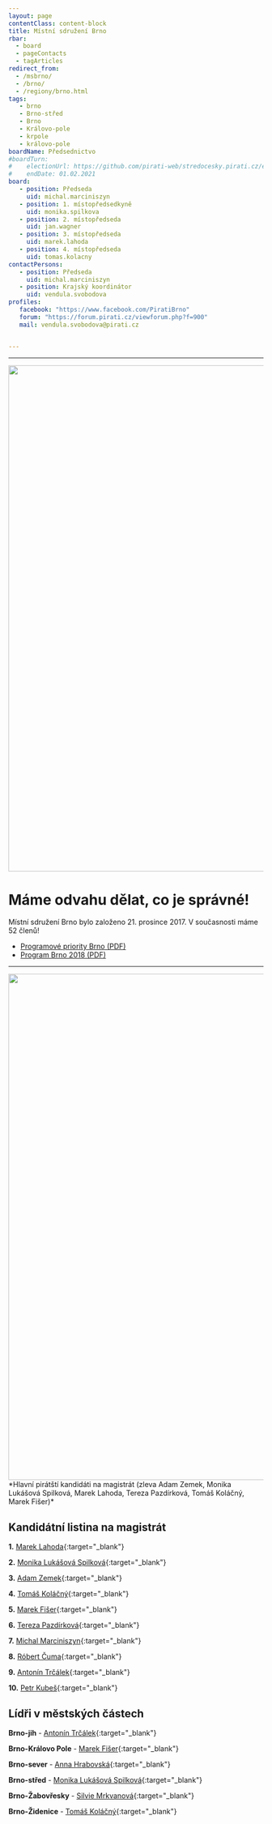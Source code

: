 ```yaml
---
layout: page
contentClass: content-block
title: Místní sdružení Brno
rbar:
  - board
  - pageContacts
  - tagArticles
redirect_from:
  - /msbrno/
  - /brno/
  - /regiony/brno.html
tags:
   - brno
   - Brno-střed
   - Brno
   - Královo-pole
   - krpole
   - královo-pole
boardName: Předsednictvo
#boardTurn:
#    electionUrl: https://github.com/pirati-web/stredocesky.pirati.cz/edit/master/kladno/index.md
#    endDate: 01.02.2021
board:
   - position: Předseda
     uid: michal.marciniszyn
   - position: 1. místopředsedkyně
     uid: monika.spilkova
   - position: 2. místopředseda
     uid: jan.wagner
   - position: 3. místopředseda
     uid: marek.lahoda
   - position: 4. místopředseda
     uid: tomas.kolacny
contactPersons:
   - position: Předseda
     uid: michal.marciniszyn
   - position: Krajský koordinátor
     uid: vendula.svobodova
profiles:
   facebook: "https://www.facebook.com/PiratiBrno"
   forum: "https://forum.pirati.cz/viewforum.php?f=900"
   mail: vendula.svobodova@pirati.cz


---
```


<hr>

<img src="https://a.pirati.cz/crop/1200x675/jihomoravsky/img/posts/zahajeni1.jpg" width="1000">

# Máme odvahu dělat, co je správné!

Místní sdružení Brno bylo založeno 21. prosince 2017. V současnosti máme 52 členů! 

* [Programové priority Brno (PDF)](https://a.pirati.cz/jihomoravsky/pdf/brno-priority.pdf)
* [Program Brno 2018 (PDF)](https://a.pirati.cz/jihomoravsky/pdf/brno-program.pdf)

<hr>

<img src="https://a.pirati.cz/crop/1200x675/jihomoravsky/img/posts/top61.JPG" width="1000">
*Hlavní pirátští kandidáti na magistrát (zleva Adam Zemek, Monika Lukášová Spilková, Marek Lahoda, Tereza Pazdírková, Tomáš Koláčný, Marek Fišer)* 

## Kandidátní listina na magistrát 

**1.** [Marek Lahoda](https://jihomoravsky.pirati.cz/lide/marek-lahoda/){:target="_blank"}

**2.** [Monika Lukášová Spilková](https://jihomoravsky.pirati.cz/lide/monika-spilkova/){:target="_blank"}

**3.** [Adam Zemek](https://jihomoravsky.pirati.cz/lide/adam-zemek/){:target="_blank"}

**4.** [Tomáš Koláčný](https://jihomoravsky.pirati.cz/lide/tomas-kolacny/){:target="_blank"}

**5.** [Marek Fišer](https://jihomoravsky.pirati.cz/lide/marek-fiser/){:target="_blank"}

**6.** [Tereza Pazdírková](https://lide.pirati.cz/profil/3159/){:target="_blank"}

**7.** [Michal Marciniszyn](https://jihomoravsky.pirati.cz/lide/michal-marciniszyn/){:target="_blank"}

**8.** [Róbert Čuma](https://jihomoravsky.pirati.cz/lide/robert-cuma/){:target="_blank"}

**9.** [Antonín Trčálek](https://lide.pirati.cz/profil/2494/){:target="_blank"}

**10.** [Petr Kubeš](https://lide.pirati.cz/profil/3128/){:target="_blank"}


## Lídři v městských částech 

**Brno-jih** - [Antonín Trčálek](https://lide.pirati.cz/profil/2494/){:target="_blank"}

**Brno-Královo Pole** - [Marek Fišer](https://jihomoravsky.pirati.cz/lide/marek-fiser/){:target="_blank"}

**Brno-sever** - [Anna Hrabovská](https://lide.pirati.cz/profil/3219/){:target="_blank"}

**Brno-střed** - [Monika Lukášová Spilková](https://jihomoravsky.pirati.cz/lide/monika-spilkova/){:target="_blank"}

**Brno-Žabovřesky** - [Silvie Mrkvanová](https://jihomoravsky.pirati.cz/lide/silvie-mrkvanova/){:target="_blank"}

**Brno-Židenice** - [Tomáš Koláčný](https://jihomoravsky.pirati.cz/lide/tomas-kolacny/){:target="_blank"}
